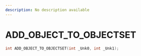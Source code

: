 ```yaml
---
description: No description available 
---
```


# ADD_OBJECT_TO_OBJECTSET

```cpp
int ADD_OBJECT_TO_OBJECTSET(int _Unk0, int _Unk1);
```